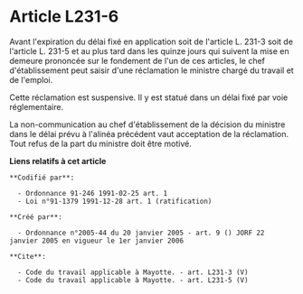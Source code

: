# Article L231-6

Avant l'expiration du délai fixé en application soit de l'article L. 231-3 soit de l'article L. 231-5 et au plus tard dans
les quinze jours qui suivent la mise en demeure prononcée sur le fondement de l'un de ces articles, le chef d'établissement
peut saisir d'une réclamation le ministre chargé du travail et de l'emploi.

Cette réclamation est suspensive. Il y est statué dans un délai fixé par voie réglementaire.

La non-communication au chef d'établissement de la décision du ministre dans le délai prévu à l'alinéa précédent vaut
acceptation de la réclamation. Tout refus de la part du ministre doit être motivé.

**Liens relatifs à cet article**

	**Codifié par**:

	  - Ordonnance 91-246 1991-02-25 art. 1
	  - Loi n°91-1379 1991-12-28 art. 1 (ratification)

	**Créé par**:

	  - Ordonnance n°2005-44 du 20 janvier 2005 - art. 9 () JORF 22 janvier 2005 en vigueur le 1er janvier 2006

	**Cite**:

	  - Code du travail applicable à Mayotte. - art. L231-3 (V)
	  - Code du travail applicable à Mayotte. - art. L231-5 (V)
